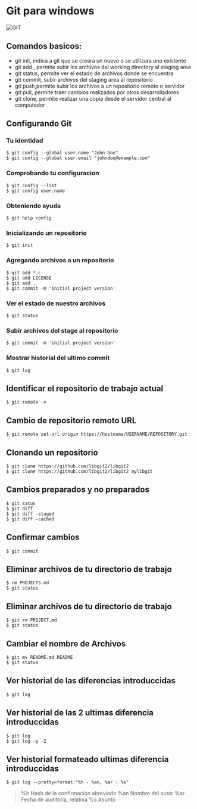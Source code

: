 #  Git para **windows**

![GIT](https://git-scm.com/images/logo@2x.png)

## Comandos basicos:

* git init, indica a git que se creara un nuevo o se utilizara uno existente
* git add <file>, permite subir los archivos del working directory al staging area
* git status, permite ver el estado de archivos donde se encuentra
* git commit, subir archivos del staging area al repositorio
* git push,permite subir los archivos a un repositorio remoto o servidor
* git pull, permite traer cambios realizados por otros desarrolladores
* git clone, permite realizar una copia desde el servidor central al computador

## Configurando Git

### Tu identidad

```
$ git config --global user.name "John Doe"
$ git config --global user.email "johndoe@example.com"
```

### Comprobando tu configuracion

```
$ git config --list
$ git config user.name
```

### Obteniendo ayuda
```  
$ git help config
```

### Inicializando un repositorio

```
$ git init
```

### Agregando archivos a un repositorio
```
$ git add *.c
$ git add LICENSE
$ git add .
$ git commit -m 'initial project version'
```

### Ver el estado de nuestro archivos
```
$ git status
```

### Subir archivos del stage al repositorio
```
$ git commit -m 'initial project version'
```

### Mostrar historial del ultimo commit
```
$ git log
```

## Identificar el repositorio de trabajo actual
```console
$ git remote -v
```

## Cambio de repositorio remoto URL
```console
$ git remote set-url origin https://hostname/USERNAME/REPOSITORY.git
```
## Clonando un repositorio
```
$ git clone https://github.com/libgit2/libgit2
$ git clone https://github.com/libgit2/libgit2 mylibgit
```
## Cambios preparados y no preparados
```
$ git satus
$ git diff
$ git diff -staged
$ git diff -cached
```
## Confirmar cambios
```
$ git commit
```
## Eliminar archivos de tu directorio de trabajo
```
$ rm PROJECTS.md
$ git status
```
## Eliminar archivos de tu directorio de trabajo
```
$ git rm PROJECT.md
$ git status
```
## Cambiar el nombre de Archivos
```
$ git mv README.md README
$ git status
```
## Ver historial de las diferencias introduccidas
```
$ git log
```
## Ver historial de las 2 ultimas diferencia introduccidas
```
$ git log
$ git log -p -2
```
## Ver historial formateado ultimas diferencia introduccidas
```
$ git log --pretty=format:"%h - %an, %ar : %s"
```
> %h Hash de la confirmación abreviado
> %an Nombre del autor
> %ar Fecha de auditoria, relativa
> %s Asunto


